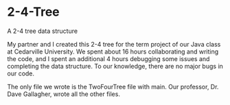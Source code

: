 # 2-4-Tree
A 2-4 tree data structure 

My partner and I created this 2-4 tree for the term project of our Java class at Cedarville University. We spent about 16 hours collaborating and writing the code, and I spent an additional 4 hours debugging some issues and completing the data structure. To our knowledge, there are no major bugs in our code. 

The only file we wrote is the TwoFourTree file with main. Our professor, Dr. Dave Gallagher, wrote all the other files. 
